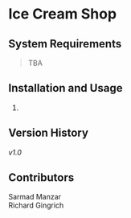 # Ice Cream Shop

## System Requirements
>TBA

## Installation and Usage
1. 

## Version History
*v1.0* <br/>


## Contributors
Sarmad Manzar <br/>
Richard Gingrich


